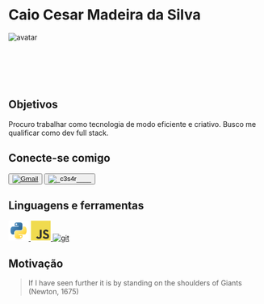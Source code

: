# Caio Cesar Madeira da Silva

<img src="https://avatars.githubusercontent.com/u/163338608?v=4" alt="avatar" width="100" height="100" style="display: block; margin: 0 310 auto"/>

## Objetivos

Procuro trabalhar como tecnologia de modo eficiente e criativo. Busco me qualificar como dev full stack.

## Conecte-se comigo
<a><button> [![Gmail](https://img.shields.io/static/v1?message=Gmail&logo=gmail&label=&color=D14836&logoColor=white&labelColor=&style=for-the-badge)](mailto:caioc.contato@gmail.com")</button> 
<a><button href="https://instagram.com/_c3s4r____" target="blank"><img src="https://raw.githubusercontent.com/rahuldkjain/github-profile-readme-generator/master/src/images/icons/Social/instagram.svg" alt="_c3s4r____" height="30" width="40" /></button></a>

## Linguagens e ferramentas
<a href="https://www.python.org" target="_blank" rel="noreferrer"> <img src="https://raw.githubusercontent.com/devicons/devicon/master/icons/python/python-original.svg" alt="python" width="40" height="40"/> </a>                                 <a href="https://developer.mozilla.org/en-US/docs/Web/JavaScript" target="_blank" rel="noreferrer"> <img src="https://raw.githubusercontent.com/devicons/devicon/master/icons/javascript/javascript-original.svg" alt="javascript" width="40" height="40"/> </a>    <a href="https://git-scm.com/" target="_blank" rel="noreferrer"> <img src="https://www.vectorlogo.zone/logos/git-scm/git-scm-icon.svg" alt="git" width="40" height="40"/> </a>

## Motivação
>If I have seen further it is by standing on the shoulders of Giants (Newton, 1675)